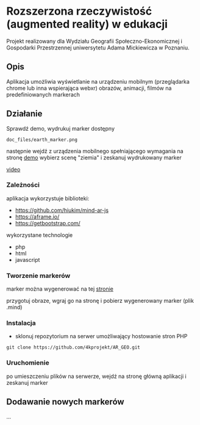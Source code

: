 # Rozszerzona rzeczywistość (augmented reality) w edukacji

Projekt realizowany dla Wydziału Geografii Społeczno-Ekonomicznej i Gospodarki Przestrzennej uniwersytetu Adama Mickiewicza w Poznaniu. 

## Opis

Aplikacja umożliwia wyświetlanie na urządzeniu mobilnym (przeglądarka chrome lub inna wspierająca webxr) obrazów, animacji, filmów na predefiniowanych markerach

## Działanie

Sprawdź demo, wydrukuj marker dostępny 
```
doc_files/earth_marker.png
```
następnie wejdź z urządzenia mobilnego spełniającego wymagania na stronę [demo](https://4kprojekt.home.pl/ar_demo/) wybierz scenę "ziemia" i zeskanuj wydrukowany marker


[video](https://4kprojekt.home.pl/ar_demo/doc_files/demo.mp4)

### Zależności

aplikacja wykorzystuje biblioteki:
* https://github.com/hiukim/mind-ar-js
* https://aframe.io/
* https://getbootstrap.com/

wykorzystane technologie
* php
* html
* javascript

### Tworzenie markerów

marker można wygenerować na tej [stronie](https://hiukim.github.io/mind-ar-js-doc/tools/compile)

przygotuj obraze, wgraj go na stronę i pobierz wygenerowany marker (plik .mind)

### Instalacja

* sklonuj repozytorium na serwer umożliwający hostowanie stron PHP
```
git clone https://github.com/4kprojekt/AR_GEO.git
```
### Uruchomienie

po umieszczeniu plików na serwerze, wejdź na stronę główną aplikacji i zeskanuj marker

## Dodawanie nowych markerów

...

